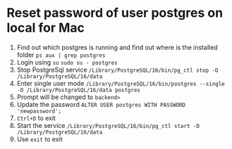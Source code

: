 # Reset password of user postgres on local for Mac

1. Find out which postgres is running and find out where is the installed folder
`ps aux | grep postgres`
2. Login using `su`
`sudo su - postgres`
3. Stop PostgreSql service
`/Library/PostgreSQL/16/bin/pg_ctl stop -D /Library/PostgreSQL/16/data`
4. Enter single user mode
`/Library/PostgreSQL/16/bin/postgres --single -D /Library/PostgreSQL/16/data postgres`
5. Prompt will be changed to `backend>`
6. Update the password
`ALTER USER postgres WITH PASSWORD 'newpassword';`
7. `Ctrl+D` to exit
8. Start the service
`/Library/PostgreSQL/16/bin/pg_ctl start -D /Library/PostgreSQL/16/data`
9. Use `exit` to exit